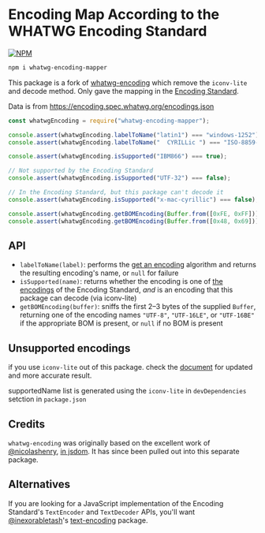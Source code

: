 # Encoding Map According to the WHATWG Encoding Standard

[![NPM](https://nodei.co/npm/whatwg-encoding-mapper.png?downloads=true&downloadRank=true&stars=true)](https://nodei.co/npm/whatwg-encoding-mapper/)

```sh
npm i whatwg-encoding-mapper
```

This package is a fork of [whatwg-encoding](https://github.com/jsdom/whatwg-encoding) which remove the `iconv-lite` and decode method. Only gave the mapping in the [Encoding Standard](https://encoding.spec.whatwg.org/).

Data is from https://encoding.spec.whatwg.org/encodings.json

```js
const whatwgEncoding = require("whatwg-encoding-mapper");

console.assert(whatwgEncoding.labelToName("latin1") === "windows-1252");
console.assert(whatwgEncoding.labelToName("  CYRILLic ") === "ISO-8859-5");

console.assert(whatwgEncoding.isSupported("IBM866") === true);

// Not supported by the Encoding Standard
console.assert(whatwgEncoding.isSupported("UTF-32") === false);

// In the Encoding Standard, but this package can't decode it
console.assert(whatwgEncoding.isSupported("x-mac-cyrillic") === false);

console.assert(whatwgEncoding.getBOMEncoding(Buffer.from([0xFE, 0xFF])) === "UTF-16BE");
console.assert(whatwgEncoding.getBOMEncoding(Buffer.from([0x48, 0x69])) === null);
```

## API

- `labelToName(label)`: performs the [get an encoding](https://encoding.spec.whatwg.org/#concept-encoding-get) algorithm and returns the resulting encoding's name, or `null` for failure
- `isSupported(name)`: returns whether the encoding is one of [the encodings](https://encoding.spec.whatwg.org/#names-and-labels) of the Encoding Standard, _and_ is an encoding that this package can decode (via iconv-lite)
- `getBOMEncoding(buffer)`: sniffs the first 2–3 bytes of the supplied `Buffer`, returning one of the encoding names `"UTF-8"`, `"UTF-16LE"`, or `"UTF-16BE"` if the appropriate BOM is present, or `null` if no BOM is present

## Unsupported encodings

if you use `iconv-lite` out of this package. check the [document](https://github.com/ashtuchkin/iconv-lite/wiki/Supported-Encodings) for updated and more accurate result.

supportedName list is generated using the `iconv-lite` in `devDependencies` setction in `package.json`

## Credits

`whatwg-encoding` was originally based on the excellent work of [@nicolashenry](https://github.com/nicolashenry), [in jsdom](https://github.com/tmpvar/jsdom/blob/7ce11776ce161e8d5921a7a183585327400f786b/lib/jsdom/living/helpers/encoding.js). It has since been pulled out into this separate package.

## Alternatives

If you are looking for a JavaScript implementation of the Encoding Standard's `TextEncoder` and `TextDecoder` APIs, you'll want [@inexorabletash](https://github.com/inexorabletash)'s [text-encoding](https://github.com/inexorabletash/text-encoding) package.
